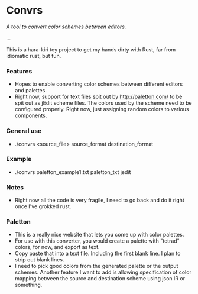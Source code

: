# Convrs 

*A tool to convert color schemes between editors.*

...

This is a hara-kiri toy project to get my hands dirty with Rust, far from idiomatic rust, but fun. 


### Features

- Hopes to enable converting color schemes between different editors and palettes.
- Right now, support for text files spit out by http://paletton.com/ to be spit out as jEdit scheme files. The colors used by the scheme need to be configured properly. Right now, just assigning random colors to various components.

### General use

- ./convrs <source_file> source_format destination_format

### Example

- ./convrs paletton_example1.txt paletton_txt jedit

### Notes

- Right now all the code is very fragile, I need to go back and do it right once I've grokked rust.

### Paletton

- This is a really nice website that lets you come up with color palettes.
- For use with this converter, you would create a palette with "tetrad" colors, for now, and export as text.
- Copy paste that into a text file. Including the first blank line. I plan to strip out blank lines.
- I need to pick good colors from the generated palette or the output schemes. Another feature I want to add is allowing specification of color mapping between the source and destination scheme using json IR or something.

